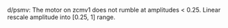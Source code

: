 d/psmv: The motor on zcmv1 does not rumble at amplitudes < 0.25. Linear rescale amplitude into [0.25, 1] range.
